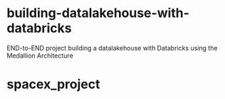 # building-datalakehouse-with-databricks
END-to-END project building a datalakehouse with Databricks using the Medallion Architecture
# spacex_project
